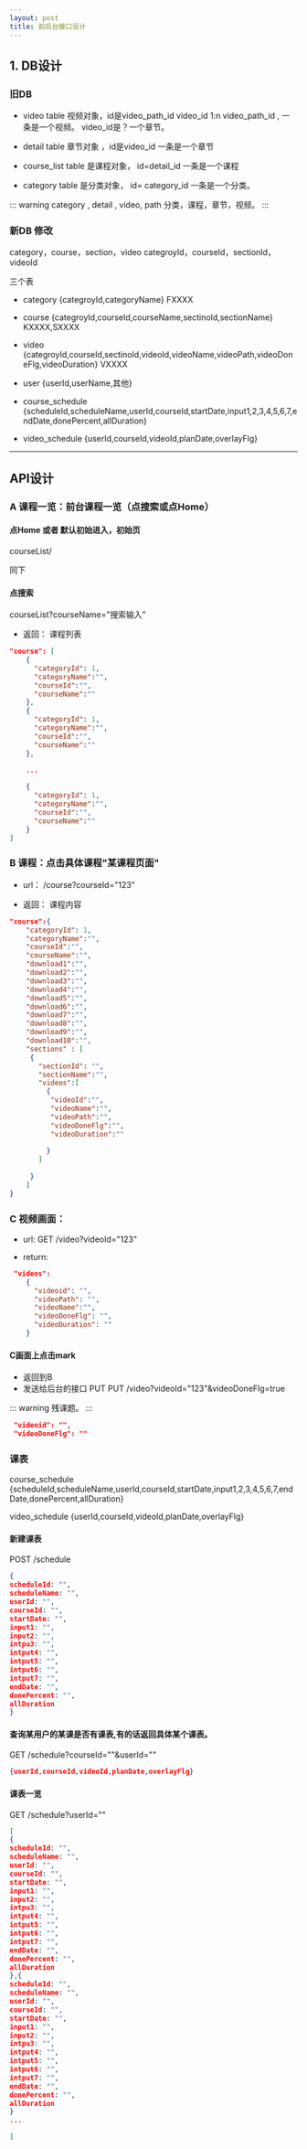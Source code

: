 ```yaml
---
layout: post
title: 前后台接口设计
---
```



## 1. DB设计

### 旧DB

- video table 视频对象，id是video_path_id
video_id  1:n video_path_id , 一条是一个视频。 video_id是？一个章节。

- detail table 章节对象 ，id是video_id
一条是一个章节

- course_list table 是课程对象， id=detail_id
一条是一个课程

- category table 是分类对象， id= category_id
一条是一个分类。

::: warning
category , detail , video, path
分类，课程，章节，视频。
:::


### 新DB 修改

category，course，section，video
categroyId，courseId，sectionId，videoId

三个表

- category
{categroyId,categoryName}
FXXXX

- course
{categroyId,courseId,courseName,sectinoId,sectionName}
KXXXX,SXXXX

- video
{categroyId,courseId,sectinoId,videoId,videoName,videoPath,videoDoneFlg,videoDuration}
VXXXX

- user
{userId,userName,其他}

- course_schedule
{scheduleId,scheduleName,userId,courseId,startDate,input1,2,3,4,5,6,7,endDate,donePercent,allDuration}

- video_schedule
{userId,courseId,videoId,planDate,overlayFlg}

---

## API设计

### A 课程一览：前台课程一览（点搜索或点Home）

#### 点Home 或者 默认初始进入，初始页
courseList/

同下

#### 点搜索
courseList?courseName="搜索输入"
- 返回：
课程列表
```json
"course": [
    {
      "categoryId": 1,
      "categoryName":"",
      "courseId":"",
      "courseName":""  
    },
    {
      "categoryId": 1,
      "categoryName":"",
      "courseId":"",
      "courseName":""      
    },
    
    ...

    {
      "categoryId": 1,
      "categoryName":"",
      "courseId":"",
      "courseName":""      
    }
]
```



### B 课程：点击具体课程"某课程页面"

- url：
/course?courseId="123" 

- 返回：
课程内容
```json
"course":{
    "categoryId": 1,
    "categoryName":"",
    "courseId":"",
    "courseName":"",
    "download1":"",
    "download2":"",
    "download3":"",
    "download4":"",
    "download5":"",
    "download6":"",
    "download7":"",
    "download8":"",
    "download9":"",
    "download10":"",
    "sections" : [
     {
       "sectionId": "",
       "sectionName":"",
       "videos":[
         {
          "videoId":"",
          "videoName":"",
          "videoPath":"",
          "videoDoneFlg":"",
          "videoDuration":""
         
         }
       ]
      
     }
    ]
}
```


### C 视频画面：
- url:
GET /video?videoId="123"

- return:
```json
 "videos": 
    {
      "videoid": "",
      "videoPath": "",
      "videoName":"",
      "videoDoneFlg": "",
      "videoDuration": ""
    }
```

#### C画面上点击mark
- 返回到B
- 发送给后台的接口 PUT
PUT /video?videoId="123"&videoDoneFlg=true

::: warning
 残课题。
:::

```json
 "videoid": "",
 "videoDoneFlg": ""
```

### 课表
course_schedule
{scheduleId,scheduleName,userId,courseId,startDate,input1,2,3,4,5,6,7,endDate,donePercent,allDuration}

video_schedule
{userId,courseId,videoId,planDate,overlayFlg}


#### 新建课表

POST /schedule

```json
{
scheduleId: "",
scheduleName: "",
userId: "",
courseId: "",
startDate: "",
input1: "",
input2: "",
intpu3: "",
intput4: "",
intput5: "",
intput6: "",
intput7: "",
endDate: "",
donePercent: "",
allDuration
}
```

#### 查询某用户的某课是否有课表,有的话返回具体某个课表。

GET /schedule?courseId=""&userId=""

```json
{userId,courseId,videoId,planDate,overlayFlg}

```

#### 课表一览

GET /schedule?userId=""

```json
[
{
scheduleId: "",
scheduleName: "",
userId: "",
courseId: "",
startDate: "",
input1: "",
input2: "",
intpu3: "",
intput4: "",
intput5: "",
intput6: "",
intput7: "",
endDate: "",
donePercent: "",
allDuration
},{
scheduleId: "",
scheduleName: "",
userId: "",
courseId: "",
startDate: "",
input1: "",
input2: "",
intpu3: "",
intput4: "",
intput5: "",
intput6: "",
intput7: "",
endDate: "",
donePercent: "",
allDuration
}
...

]

```
